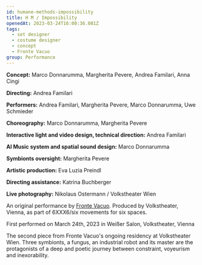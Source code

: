 ```yaml
---
id: humane-methods-impossibility
title: H M / Impossibility
openedAt: 2023-03-24T16:00:36.081Z
tags:
  - set designer
  - costume designer
  - concept
  - Fronte Vacuo
group: Performance
---
```

**Concept:** Marco Donnarumma, Margherita Pevere, Andrea Familari, Anna Cingi

**Directing:** Andrea Familari

**Performers:** Andrea Familari, Margherita Pevere, Marco Donnarumma, Uwe Schmieder

**Choreography:** Marco Donnarumma, Margherita Pevere

**Interactive Iight and video design, technical direction:** Andrea Familari

**AI Music system and spatial sound design:** Marco Donnarumma

**Symbionts oversight:** Margherita Pevere

**Artistic production:** Eva Luzia Preindl

**Directing assistance:** Katrina Buchberger

**Live photography:** Nikolaus Ostermann / Volkstheater Wien

An original performance by [Fronte Vacuo](https://frontevacuo.com/). Produced by Volkstheater, Vienna, as part of 6XXX6/six movements for six spaces.

First performed on March 24th, 2023 in Weißer Salon, Volkstheater, Vienna

The second piece from Fronte Vacuo's ongoing residency at Volkstheater Wien. Three symbionts, a fungus, an industrial robot and its master are the protagonists of a deep and poetic journey between constraint, voyeurism and inexorability.
